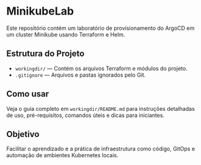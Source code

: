 # MinikubeLab

Este repositório contém um laboratório de provisionamento do ArgoCD em um cluster Minikube usando Terraform e Helm.

## Estrutura do Projeto

- `workingdir/` — Contém os arquivos Terraform e módulos do projeto.
- `.gitignore` — Arquivos e pastas ignorados pelo Git.

## Como usar

Veja o guia completo em `workingdir/README.md` para instruções detalhadas de uso, pré-requisitos, comandos úteis e dicas para iniciantes.

## Objetivo

Facilitar o aprendizado e a prática de infraestrutura como código, GitOps e automação de ambientes Kubernetes locais.

